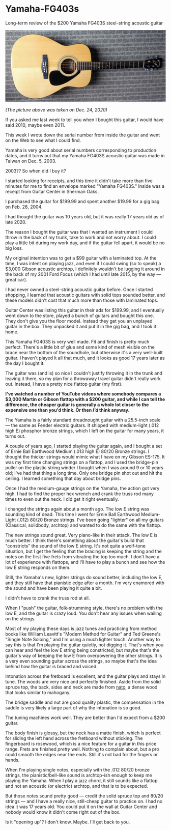 # Yamaha-FG403s
Long-term review of the $200 Yamaha FG403S steel-string acoustic guitar

![Yamaha FG403S steel-string acoustic guitar](/2020_1224_yamaha_fg403s.jpg)

*(The picture above was taken on Dec. 24, 2020)*

If you asked me last week to tell you when I bought this guitar, I would have said 2010, maybe even 2011.

This week I wrote down the serial number from inside the guitar and went on the Web to see what I could find.

Yamaha is very good about serial numbers corresponding to production dates, and it turns out that my Yamaha FG403S acoustic guitar was made in Taiwan on Dec. 5, 2003.

2003?? So when did I buy it?

I started looking for receipts, and this time it didn't take more than five minutes for me to find an envelope marked "Yamaha FG403S." Inside was a receipt from Guitar Center in Sherman Oaks.

I purchased the guitar for $199.99 and spent another $19.99 for a gig bag on Feb. 28, 2004.

I had thought the guitar was 10 years old, but it was really 17 years old as of late 2020.

The reason I bought the guitar was that I wanted an instrument I could throw in the back of my trunk, take to work and not worry about. I could play a little bit during my work day, and if the guitar fell apart, it would be no big loss.

My original intention was to get a $99 guitar with a laminated top. At the time, I was intent on playing jazz, and even if I could swing (so to speak) a $3,000 Gibson acoustic archtop, I definitely wouldn't be lugging it around in the back of my 2001 Ford Focus (which I had until late 2015, by the way — great car).

I had never owned a steel-string acoustic guitar before. Once I started shopping, I learned that acoustic guitars with solid tops sounded better, and these models didn't cost that much more than those with laminated tops.

Guitar Center was listing this guitar in their ads for $199.99, and I eventually went down to the store, played a bunch of guitars and bought this one. They don't give you the floor model. Instead they get you an unplayed guitar in the box. They unpacked it and put it in the gig bag, and I took it home.

This Yamaha FG403S is very well made. Fit and finish is pretty much perfect. There's a little bit of glue and some kind of mesh visible on the brace near the bottom of the soundhole, but otherwise it's a very well-built guitar. I haven't played it all that much, and it looks as good 17 years later as the day I bought it.

The guitar was (and is) so nice I couldn't justify throwing it in the trunk and leaving it there, so my plan for a throwaway travel guitar didn't really work out. Instead, I have a pretty nice flattop guitar (my first).

**I've watched a number of YouTube videos where somebody compares a $3,000 Martin or Gibson flattop with a $200 guitar, and while I can tell the difference, the cheaper guitar is generally a whole lot closer to the expensive one than you'd think. Or then *I'd* think anyway.**

The Yamaha is a fairly standard dreadnought guitar with a 25.5-inch scale — the same as Fender electric guitars. It shipped with medium-light (.012 high E) phosphor bronze strings, which I left on the guitar for many years, it turns out.

A couple of years ago, I started playing the guitar again, and I bought a set of Ernie Ball Earthwood Medium (.013 high E) 80/20 Bronze strings. I thought the thicker strings would mimic what I have on my Gibson ES-175. It was my first time changing strings on a flattop, and I used the bridge-pin puller on the plastic string winder I bought when I was around 9 or 10 years old; I've had that thing a long time. Only one bridge pin shot out and hit the ceiling. I learned something that day about bridge pins.

Once I had the medium-gauge strings on the Yamaha, the action got very high. I had to find the proper hex wrench and crank the truss rod many times to even out the neck. I did get it right eventually.

I changed the strings again about a month ago. The low E string was sounding kind of dead. This time I went for Ernie Ball Earthwood Medium-Light (.012) 80/20 Bronze strings. I've been going "lighter" on all my guitars (Classical, solidbody, archtop) and wanted to do the same with the flattop.

The new strings sound great. Very piano-like in their attack. The low E is much better. I think there's something about the guitar's build that "constricts" the sound of the low E string. It's not quite a wolf-tone situation, but I get the feeling that the bracing is keeping the string and the notes on the first five frets from vibrating the top too much. I don't have a lot of experience with flattops, and I'll have to play a bunch and see how the low E string responds on them.

Still, the Yamaha's new, lighter strings do sound better, including the low E, and they still have that pianistic edge after a month. I'm very enamored with the sound and have been playing it quite a bit.

I didn't have to crank the truss rod at all.

When I "push" the guitar, folk-strumming style, there's no problem with the low E, and the guitar is crazy loud. You don't hear any issues when wailing on the strings.

Most of my playing these days is jazz tunes and practicing from method books like William Leavitt's "Modern Method for Guitar" and Ted Greene's "Single Note Soloing," and I'm using a much lighter touch. Another way to say this is that I'm playing the guitar quietly, not digging it. That's when you can hear and feel the low E string being constricted, but maybe that's the guitar's way of keeping the low E from overpowering the other strings. It is a very even sounding guitar across the strings, so maybe that's the idea behind how the guitar is braced and voiced.

Intonation across the fretboard is excellent, and the guitar plays and stays in tune. The woods are very nice and perfectly finished. Aside from the solid spruce top, the back, sides and neck are made from [nato](https://en.wikipedia.org/wiki/Nato_wood), a dense wood that looks similar to mahogany.

The bridge saddle and nut are good quality plastic, the compensation in the saddle is very likely a large part of why the intonation is so good.

The tuning machines work well. They are better than I'd expect from a $200 guitar.

The body finish is glossy, but the neck has a matte finish, which is perfect for sliding the left hand across the fretboard without sticking. The fingerboard is rosewood, which is a nice feature for a guitar in this price range. Frets are finished *pretty* well. Nothing to complain about, but a pro could smooth the edges near the ends. Still it's not bad for the fingers or hands.

When I'm playing single notes, especially with the .012 80/20 bronze strings, the pianistic/bell-like sound is archtop-ish enough to keep me playing the Yamaha. When I play a jazz chord, it still sounds like a flattop and not an acoustic (or electric) archtop, and that is to be expected.

But those notes sound pretty good — credit the solid spruce top and 80/20 strings — and I have a really nice, still-cheap guitar to practice on. I had no idea it was 17 years old. You could put it on the wall at Guitar Center and nobody would know it didn't come right out of the box.

Is it "opening up"? I don't know. Maybe. I'll get back to you.
